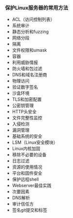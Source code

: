 ### 保护Linux服务器的常用方法
- ACL（访问控制列表）
- 系统审计
- 静态分析和fuzzing
- 网络分段
- 隔离
- 文件权限和umask
- 容器
- 利用威胁情报
- 防火墙和包过滤
- DNS和域名注册商
- 物理访问
- 验证数字签名
- 沙盒环境
- TLS和加密配置
- 公密钥管理
- HTTP头安全
- 文件完整性监控
- 入侵检测
- 漏洞管理
- 基础系统的安全
- LSM（Linux安全模块）
- Linux内核加固
- 移除不必要的设备
- 日志过滤
- 资源的使用情况
- 平台和固件安全
- 保护远程shell
- Webserver最佳实践
- 次要因素
- DNS解析
- 审计信任方
- 签名git提交和标签